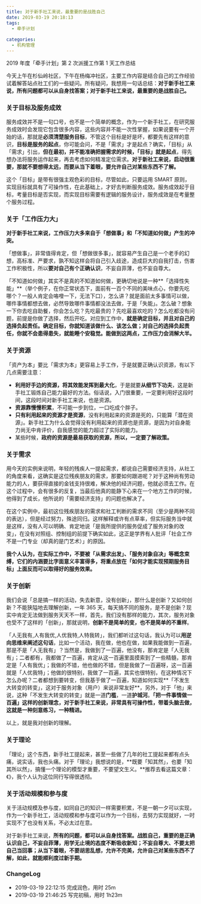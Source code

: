```yaml
---
title: 对于新手社工来说，最重要的是战胜自己
date: 2019-03-19 20:18:13
tags:
  - 牵手计划
  
categories:
  - 机构管理
---
```


2019 年度「牵手计划」第 2 次派援工作第 1 天工作总结
<!--more-->

今天上午在杉仙岭社区，下午在杨梅冲社区，主要工作内容是结合自己的工作经验试着解答站点社工们的一些疑问。所有疑问，我想用一句话总结：**对于新手社工来说，所有问题都可以从自身找答案；对于新手社工来说，最重要的是战胜自己。**

### 关于目标及服务成效

服务成效并不是一句口号，也不是一个简单的概念，作为一个新手社工，在研究服务成效时会发现它包含很多内容，这些内容并不能一次性掌握，如果说要有一个开始的话，那就是**必须清楚服务目标**，不管这个目标是好是坏，都要先有这样的意识，**目标是服务的起点**，你可能会问，不是「需求」才是起点？确实，「目标」从「需求」引出，**但在最初，并不能准确把握需求的时候，「目标」就是起点**，得先想办法将服务运作起来，再去考虑如何精准定位需求。**对于新社工来说，启动很重要，那就不要想得太远，而要从当下着眼，要允许自己对某些东西不了解。**

这个「目标」是带有很强主观色彩的目标，尽管如此，只要运用 SMART 原则，实现目标就具有了可操作性，在此基础上，才好去判断服务成效。服务成效起于目标，考量目标是否实现，而实现目标需要有逻辑的服务设计，服务成效是在考量整个服务过程。

### 关于「工作压力大」

**对于新手社工来说，工作压力大多来自于「想做事」和「不知道如何做」产生的冲突。**

「想做事」，非常值得肯定，但「想做很多事」，就容易产生自己是一个老手的幻想，高标准、严要求，孰不知这样会将自己引入歧途，造成巨大的自我打击，伤害工作积极性，所以**要对自己有个正确认识**，不妄自菲薄，也不妄自尊大。

「不知道如何做」其实不是真的不知道如何做，更确切地说是一种**「选择性失能」**（举个例子，在你正常状态下，面前有一百个不同的美味点心，你要先吃哪个？一般人肯定会咯噔一下，无法下口），怎么讲？就是面前太多事情可以做，哪件事情都想去做，必然导致哪件事情都没法去做，于是「失能」。怎么破？想象一下你去吃自助餐，你会怎么吃？先吃最贵的？先吃最喜欢吃的？怎么吃都没有问题，前提是你做了选择，然后开吃。对应到工作中，**就是确定目标，并且对自己的选择负起责任。确定目标，你就知道该做什么、该怎么做；对自己的选择负起责任，你就不会患得患失，就能睡个安稳觉。能做到这两点，工作压力会消解大半。**

### 关于资源

「资产为本」要比「需求为本」更容易上手工作，于是就要正确认识资源，有以下几点需要注意：

- **利用好手边的资源，将其效能发挥到最大化**，于是就要**从细节下功夫**，这是新手社工锻炼自己能力最好的方法。俗话说，入门很重要，一定要利用好这段时间，这段时间对新手社工来说，也是资源。
- **资源靠慢慢积累**，不可能一步到位，一口吃成个胖子。
- **只有利用起来的资源才是资源**，没有利用起来的资源是死的，只能算「潜在资源」。新手社工为什么会觉得没有利用起来的资源也是资源，是因为对自身能力尚无中肯评价，自我感觉的能力超过了实际的能力。
- 某些时候，**政府的资源是最易获取的资源，所以，一定要了解政策。**

### 关于需求

用今天的实例来说明，年轻的残疾人一提起需求，都说自己需要经济支持，从社工的角度来看，这确实是这位残疾朋友的需求，那要如何跟进呢？对于这种尚有劳动能力的人，要获得直接的金钱支持很难，解决他的经济问题，他就必须去工作。在这个过程中，会有很多的反复，当最后他真的能静下心来在一个地方工作的时候，他得到了成长，他所说的「需要经济支持」的问题也解决了。

在这个实例中，最初这位残疾朋友的需求和社工判断的需求不同（至少是两种不同的表达），但是经过努力，殊途同归。这样解释或许有点草率，但实际服务当中就是这样，没有人可以明确、肯定地说「是我所提供的服务促成了服务对象的改变」，在没有对照组、控制组的前提下确实如此，这正是学界有人批评「社会工作不是一门专业（却真的是门艺术）」的原因。

**我个人认为，在实际工作中，不要被「从需求出发」、「服务对象自决」等概念束缚，它们的内涵要比字面意义丰富得多，将重点放在「如何才能实现预期服务目标」上面反而可以取得好的服务效果。**

### 关于创新

我们会说「总是搞一样的活动，失去新意，没有创新」，那什么是创新？又如何创新？不能狭隘地去理解创新，一年 365 天，每天搞不同的服务，是不是创新？现实中肯定无法做到服务天天不一样，首先，我们没有那样的能力，其次，服务对象也受不了这样的「创新」，那就说明，**创新不是简单的变，也不是简单的不重样**。

「人无我有,人有我优,人优我特,人特我转」，我们都听过这句话，我认为可以**用逆向思维来阐述这句话**，比如一个活动，我在做，他也在做，如果我能做到一百遍，那是不是「人无我有」？当然是，我做到了一百遍，他没有，那肯定是「人无我有」；二者都有，我都做了一百遍，肯定从这一百遍里面摸索到了一些精髓，那肯定是「人有我优」；我做的不错，他也做的不错，但是我做了一百遍呀，这一百遍就是「人优我特」；他做的很特别，我做了一百遍，其实也很特别，在这种情况下怎么办呢？二者都想到要转变，但我基于做了一百遍，知道如何实现**「不发生大转变的转变」，这对于服务对象（用户）来说非常友好**，另外，对于「他」来说，这种「不发生大转变的转变」就是一道**门槛**，一道**护城河**。**「把一件事情做一百遍」这样的创新理念，对于新手社工来说，非常具有可操作性，带着头脑去做，这就是一种刻意练习，一种精进。**

以上，就是我对创新的理解。

### 关于理论

「理论」这个东西，新手社工提起来，甚至一些做了几年的社工提起来都有点头痛，说实话，我也头痛。对于「理论」我想说的是，**既要「知其然」，也要「知其所以然」，搞懂一个理论的模型才重要，不要望文生义。**推荐去看这篇文章：《》，我个人认为这位同行写得很透彻。

### 关于活动规模和参与度

关于活动规模及参与度，如同自己的知识一样需要积累，不是一朝一夕可以实现，作为一个新手社工，活动规模和参与度可以作为一个目标，去努力实现就好，一时实现不了也没有关系，不必太过在意。



对于新手社工来说，**所有的问题，都可以从自身找答案。战胜自己，重要的是正确认识自己，不妄自菲薄，用学无止境的态度不断吸收新知；不妄自尊大、不要太把自己当回事；从当下着眼，不要胡思乱想，允许不完美，允许自己对某些东西不了解，如此，就能顺利度过新手期。**

### ChangeLog
- 2019-03-19 22:12:15 完成润色，用时 25m
- 2019-03-19 21:46:25 写完初稿，用时 1h23m